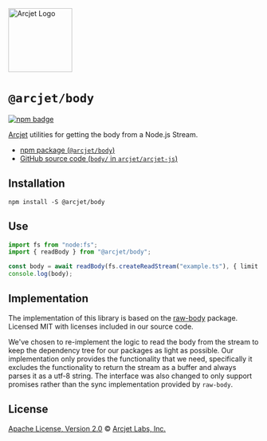 <a href="https://arcjet.com" target="_arcjet-home">
  <picture>
    <source media="(prefers-color-scheme: dark)" srcset="https://arcjet.com/logo/arcjet-dark-lockup-voyage-horizontal.svg">
    <img src="https://arcjet.com/logo/arcjet-light-lockup-voyage-horizontal.svg" alt="Arcjet Logo" height="128" width="auto">
  </picture>
</a>

# `@arcjet/body`

<p>
  <a href="https://www.npmjs.com/package/@arcjet/body">
    <picture>
      <source media="(prefers-color-scheme: dark)" srcset="https://img.shields.io/npm/v/%40arcjet%2Fbody?style=flat-square&label=%E2%9C%A6Aj&labelColor=000000&color=5C5866">
      <img alt="npm badge" src="https://img.shields.io/npm/v/%40arcjet%2Fbody?style=flat-square&label=%E2%9C%A6Aj&labelColor=ECE6F0&color=ECE6F0">
    </picture>
  </a>
</p>

[Arcjet][arcjet] utilities for getting the body from a Node.js Stream.

- [npm package (`@arcjet/body`)](https://www.npmjs.com/package/@arcjet/body)
- [GitHub source code (`body/` in `arcjet/arcjet-js`)](https://github.com/arcjet/arcjet-js/tree/main/body)

## Installation

```shell
npm install -S @arcjet/body
```

## Use

```ts
import fs from "node:fs";
import { readBody } from "@arcjet/body";

const body = await readBody(fs.createReadStream("example.ts"), { limit: 1024 });
console.log(body);
```

## Implementation

The implementation of this library is based on the [raw-body][node-raw-body]
package. Licensed MIT with licenses included in our source code.

We've chosen to re-implement the logic to read the body from the stream to keep
the dependency tree for our packages as light as possible. Our implementation only
provides the functionality that we need, specifically it excludes the functionality
to return the stream as a buffer and always parses it as a utf-8 string. The interface
was also changed to only support promises rather than the sync implementation provided by `raw-body`.

## License

[Apache License, Version 2.0][apache-license] © [Arcjet Labs, Inc.][arcjet]

[arcjet]: https://arcjet.com
[node-raw-body]: https://github.com/stream-utils/raw-body/blob/191e4b6506dcf77198eed01c8feb4b6817008342/test/index.js
[apache-license]: http://www.apache.org/licenses/LICENSE-2.0
